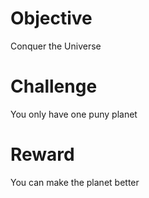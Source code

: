 # Objective

Conquer the Universe

# Challenge

You only have one puny planet

# Reward

You can make the planet better